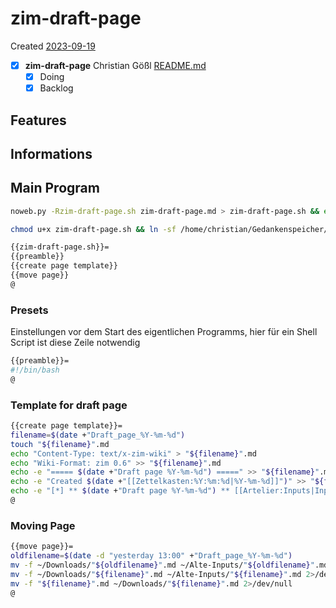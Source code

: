 # zim-draft-page
Created [2023-09-19]()

- [X]  **zim-draft-page** Christian Gößl [README.md](README.md)
    - [X] Doing
    - [X] Backlog

## Features



## Informations

## Main Program

```bash
noweb.py -Rzim-draft-page.sh zim-draft-page.md > zim-draft-page.sh && echo 'fertig' 
```


```bash
chmod u+x zim-draft-page.sh && ln -sf /home/christian/Gedankenspeicher/KanDo/GedankenspeicherEinrichtung/GedankenspeicherCoding/zim-draft-page.sh ~/.local/bin/zim-draft-page.sh && echo 'fertig'
 ```

```bash
{{zim-draft-page.sh}}=
{{preamble}}
{{create page template}}
{{move page}}
@

```

### Presets

Einstellungen vor dem Start des eigentlichen Programms, hier für ein Shell Script ist diese Zeile notwendig

```bash
{{preamble}}=
#!/bin/bash
@
```

### Template for draft page




```bash
{{create page template}}=
filename=$(date +"Draft_page_%Y-%m-%d")
touch "${filename}".md
echo "Content-Type: text/x-zim-wiki" > "${filename}".md
echo "Wiki-Format: zim 0.6" >> "${filename}".md
echo -e "===== $(date +"Draft page %Y-%m-%d") =====" >> "${filename}".md
echo -e "Created $(date +"[[Zettelkasten:%Y:%m:%d|%Y-%m-%d]]")" >> "${filename}".md
echo -e "[*] ** $(date +"Draft page %Y-%m-%d") ** [[Artelier:Inputs|Inputs]] \n\n" >> "${filename}".md
@
```


### Moving Page


```bash
{{move page}}=
oldfilename=$(date -d "yesterday 13:00" +"Draft_page_%Y-%m-%d")
mv -f ~/Downloads/"${oldfilename}".md ~/Alte-Inputs/"${oldfilename}".md 2>/dev/null
mv -f ~/Downloads/"${filename}".md ~/Alte-Inputs/"${filename}".md 2>/dev/null
mv -f "${filename}".md ~/Downloads/"${filename}".md 2>/dev/null
@
```
